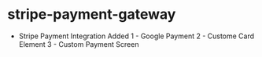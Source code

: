 # stripe-payment-gateway
- Stripe Payment Integration Added
1 -  Google Payment
2 - Custome Card Element
3 - Custom Payment Screen

